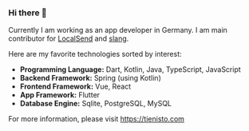 ### Hi there 👋

Currently I am working as an app developer in Germany.
I am main contributor for [LocalSend](https://github.com/localsend/localsend) and [slang](https://github.com/Tienisto/slang).

Here are my favorite technologies sorted by interest:

- **Programming Language:** Dart, Kotlin, Java, TypeScript, JavaScript
- **Backend Framework:** Spring (using Kotlin)
- **Frontend Framework:** Vue, React
- **App Framework:** Flutter
- **Database Engine:** Sqlite, PostgreSQL, MySQL

For more information, please visit https://tienisto.com

